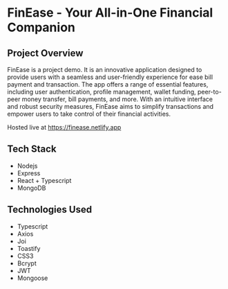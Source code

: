 # FinEase - Your All-in-One Financial Companion

## Project Overview

FinEase is a project demo. It is an innovative application designed to provide users with a seamless and user-friendly experience for ease bill payment and transaction. The app offers a range of essential features, including user authentication, profile management, wallet funding, peer-to-peer money transfer, bill payments, and more. With an intuitive interface and robust security measures, FinEase aims to simplify transactions and empower users to take control of their financial activities.

Hosted live at https://finease.netlify.app

## Tech Stack
- Nodejs
- Express
- React + Typescript
- MongoDB

## Technologies Used
- Typescript
- Axios
- Joi
- Toastify
- CSS3
- Bcrypt
- JWT
- Mongoose
